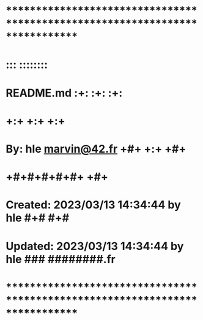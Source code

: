 # **************************************************************************** #
#                                                                              #
#                                                         :::      ::::::::    #
#    README.md                                          :+:      :+:    :+:    #
#                                                     +:+ +:+         +:+      #
#    By: hle <marvin@42.fr>                         +#+  +:+       +#+         #
#                                                 +#+#+#+#+#+   +#+            #
#    Created: 2023/03/13 14:34:44 by hle               #+#    #+#              #
#    Updated: 2023/03/13 14:34:44 by hle              ###   ########.fr        #
#                                                                              #
# **************************************************************************** #


